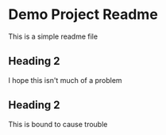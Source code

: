# Demo Project Readme

This is a simple readme file

## Heading 2

I hope this isn't much of a problem

## Heading 2

This is bound to cause trouble
